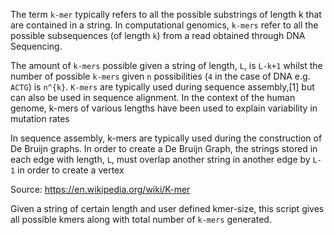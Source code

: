 The term `k-mer` typically refers to all the possible substrings of length k that are contained in a string. In computational genomics, `k-mers` refer to all the possible subsequences (of length `k`) from a read obtained through DNA Sequencing.

The amount of `k-mers` possible given a string of length, `L`, is `L-k+1` whilst the number of possible `k-mers` given `n` possibilities (`4` in the case of DNA e.g. `ACTG`) is `n^{k}`. `K-mers` are typically used during sequence assembly,[1] but can also be used in sequence alignment. In the context of the human genome, k-mers of various lengths have been used to explain variability in mutation rates

In sequence assembly, k-mers are typically used during the construction of De Bruijn graphs. In order to create a De Bruijn Graph, the strings stored in each edge with length, `L`, must overlap another string in another edge by `L-1` in order to create a vertex

Source: https://en.wikipedia.org/wiki/K-mer

Given a string of certain length and user defined kmer-size, this script gives all possible kmers along with total number of `k-mers` generated.

